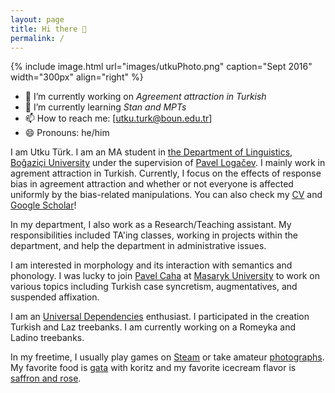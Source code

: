 ```yaml
---
layout: page
title: Hi there 👋
permalink: /
---
```


{% include image.html url="images/utkuPhoto.png" caption="Sept 2016" width="300px" align="right" %}

- 🔭 I’m currently working on *Agreement attraction in Turkish*
- 🌱 I’m currently learning *Stan and MPTs*
- 📫 How to reach me: [utku.turk@boun.edu.tr]
- 😄 Pronouns: he/him

I am Utku Türk. I am an MA student in [the Department of Linguistics][dept], [Boğaziçi University][uni] under the supervision of [Pavel Logačev][pavel]. I mainly work in agrement attraction in Turkish. Currently, I focus on the effects of response bias in agreement attraction and whether or not everyone is affected uniformly by the bias-related manipulations. You can also check my [CV][cv] and [Google Scholar][gsoc]!
  
In my department, I also work as a Research/Teaching assistant. My responsibilities included TA'ing classes, working in projects within the department, and help the department in administrative issues.
  
I am interested in morphology and its interaction with semantics and phonology. I was lucky to join [Pavel Caha][caha] at [Masaryk University][mas] to work on various topics including Turkish case syncretism, augmentatives, and suspended affixation.
  
I am an [Universal Dependencies][ud] enthusiast. I participated in the creation Turkish and Laz treebanks. I am currently working on a Romeyka and Ladino treebanks.
  
In my freetime, I usually play games on [Steam][steam] or take amateur [photographs][flickr]. My favorite food is [gata][gata] with koritz and my favorite icecream flavor is [saffron and rose][rose].
  
  [gsoc]:   https://scholar.google.com/citations?hl=tr&user=wa7LG9gAAAAJ
  [dept]:   http://linguistics.boun.edu.tr
  [uni]:    http://www.boun.edu.tr
  [pavel]:  http://plogacev.github.io
  [gata]:   https://en.wikipedia.org/wiki/Gata_(food)
  [rose]:   https://www.nytimes.com/2016/04/06/dining/saffron-and-rose-persian-ice-cream-shop-los-angeles.html
  [steam]:  https://steamcommunity.com/id/lecagot
  [flickr]: https://flickr.com/photos/97029582@N03/albums
  [caha]:   https://www.muni.cz/en/people/53172-pavel-caha/cv
  [mas]:    https://www.muni.cz/en
  [ud]:     https://www.universaldependencies.org
  [cv]:     files/cv.pdf



<!--
**utkuturk/utkuturk** is a ✨ _special_ ✨ repository because its `README.md` (this file) appears on your GitHub profile.

Here are some ideas to get you started:

- 🔭 I’m currently working on ...
- 🌱 I’m currently learning ...
- 👯 I’m looking to collaborate on ...
- 🤔 I’m looking for help with ...
- 💬 Ask me about ...
- 📫 How to reach me: ...
- 😄 Pronouns: ...
- ⚡ Fun fact: ...
-->
